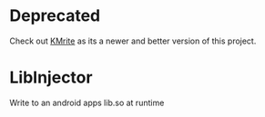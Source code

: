 # Deprecated
Check out [KMrite](https://github.com/MrPictYT-art/KMrite) as its a newer and better version of this project.

# LibInjector
Write to an android apps lib.so at runtime
